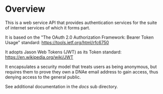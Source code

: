 # Overview

This is a web service API that provides authentication services for the suite of 
internet services of which it forms part.

It is based on the "The OAuth 2.0 Authorization Framework: Bearer Token Usage"
standard:  https://tools.ietf.org/html/rfc6750

It adopts Jason Web Tokens (JWT) as its Token standard:
https://en.wikipedia.org/wiki/JWT

It encapsulates a security model that treats users as being anonymous, but
requires them to prove they own a DNAe email address to gain access, thus
denying access to the general public.

See additional documentation in the *docs* sub directory.
